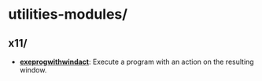 
# utilities-modules/

## x11/

* [**exeprogwithwindact**](x11/exeprogwithwindact): Execute a program with an action on the resulting window.
